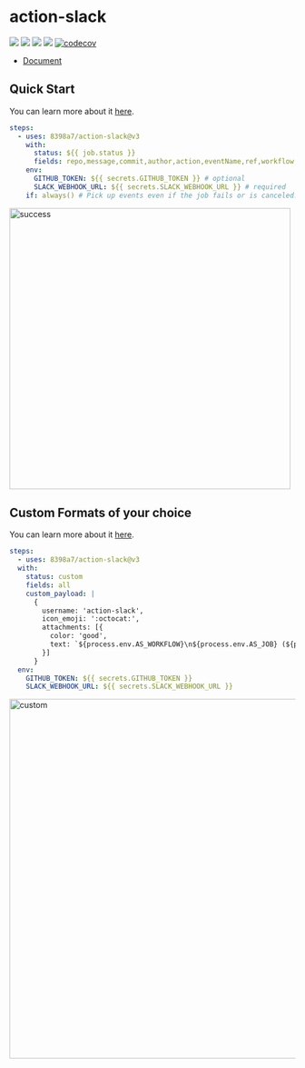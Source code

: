 # action-slack

![](https://github.com/8398a7/action-slack/workflows/build-test/badge.svg)
![](https://github.com/8398a7/action-slack/workflows/Slack%20Mainline/badge.svg)
![](https://img.shields.io/github/license/8398a7/action-slack?color=brightgreen)
![](https://img.shields.io/github/v/release/8398a7/action-slack?color=brightgreen)
[![codecov](https://codecov.io/gh/8398a7/action-slack/branch/master/graph/badge.svg)](https://codecov.io/gh/8398a7/action-slack)


- [Document](https://action-slack.netlify.com)

## Quick Start

You can learn more about it [here](https://action-slack.netlify.com/usecase/01-general).

```yaml
steps:
  - uses: 8398a7/action-slack@v3
    with:
      status: ${{ job.status }}
      fields: repo,message,commit,author,action,eventName,ref,workflow,job,took # selectable (default: repo,message)
    env:
      GITHUB_TOKEN: ${{ secrets.GITHUB_TOKEN }} # optional
      SLACK_WEBHOOK_URL: ${{ secrets.SLACK_WEBHOOK_URL }} # required
    if: always() # Pick up events even if the job fails or is canceled.
```

<img width="495" alt="success" src="https://user-images.githubusercontent.com/8043276/84587112-64844800-ae57-11ea-8007-7ce83a91dae3.png" />

## Custom Formats of your choice

You can learn more about it [here](https://action-slack.netlify.com/usecase/02-custom).

```yaml
steps:
  - uses: 8398a7/action-slack@v3
  with:
    status: custom
    fields: all
    custom_payload: |
      {
        username: 'action-slack',
        icon_emoji: ':octocat:',
        attachments: [{
          color: 'good',
          text: `${process.env.AS_WORKFLOW}\n${process.env.AS_JOB} (${process.env.AS_COMMIT}) of ${process.env.AS_REPO}@master by ${process.env.AS_AUTHOR} succeeded in ${process.env.AS_TOOK}`,
        }]
      }
  env:
    GITHUB_TOKEN: ${{ secrets.GITHUB_TOKEN }}
    SLACK_WEBHOOK_URL: ${{ secrets.SLACK_WEBHOOK_URL }}
```

<img width="633" alt="custom" src="https://user-images.githubusercontent.com/8043276/85947865-3723b800-b988-11ea-80f7-6db5329c6af7.png">
